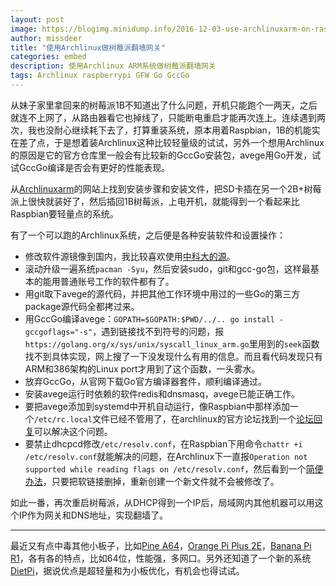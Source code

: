 ```yaml
---
layout: post
image: https://blogimg.minidump.info/2016-12-03-use-archlinuxarm-on-raspberrypi-gateway.md
author: missdeer
title: "使用Archlinux做树莓派翻墙网关"
categories: embed
description: 使用Archlinux ARM系统做树莓派翻墙网关
tags: Archlinux raspberrypi GFW Go GccGo
---
```


从妹子家里拿回来的树莓派1B不知道出了什么问题，开机只能跑个一两天，之后就连不上网了，从路由器看它也掉线了，只能断电重启才能再次连上。连续遇到两次，我也没耐心继续耗下去了，打算重装系统，原本用着Raspbian，1B的机能实在差了点，于是想着装Archlinux这种比较轻量级的试试，另外一个想用Archlinux的原因是它的官方仓库里一般会有比较新的GccGo安装包，avege用Go开发，试试GccGo编译是否会有更好的性能表现。

从[Archlinuxarm](https://archlinuxarm.org/platforms/armv6/raspberry-pi)的网站上找到安装步骤和安装文件，把SD卡插在另一个2B+树莓派上很快就装好了，然后插回1B树莓派，上电开机，就能得到一个看起来比Raspbian要轻量点的系统。

有了一个可以跑的Archlinux系统，之后便是各种安装软件和设置操作：

- 修改软件源镜像到国内，我比较喜欢使用[中科大的源](https://mirrors.ustc.edu.cn)。
- 滚动升级一遍系统`pacman -Syu`，然后安装sudo，git和gcc-go包，这样最基本的能用普通账号工作的软件都有了。
- 用git取下avege的源代码，并把其他工作环境中用过的一些Go的第三方package源代码全都拷过来。
- 用GccGo编译avege：`GOPATH=$GOPATH:$PWD/../.. go install -gccgoflags="-s"`，遇到链接找不到符号的问题，报`https://golang.org/x/sys/unix/syscall_linux_arm.go`里用到的`seek`函数找不到具体实现，网上搜了一下没发现什么有用的信息。而且看代码发现只有ARM和386架构的Linux port才用到了这个函数，一头雾水。
- 放弃GccGo，从官网下载Go官方编译器套件，顺利编译通过。
- 安装avege运行时依赖的软件redis和dnsmasq，avege已能正确工作。
- 要把avege添加到systemd中开机自动运行，像Raspbian中那样添加一个`/etc/rc.local`文件已经不管用了，在archlinux的官方论坛找到一个[论坛回复](https://bbs.archlinux.org/viewtopic.php?pid=1211415#p1211415)可以解决这个问题。
- 要禁止dhcpcd修改`/etc/resolv.conf`，在Raspbian下用命令`chattr +i /etc/resolv.conf`就能解决的问题，在Archlinux下一直报`Operation not supported while reading flags on /etc/resolv.conf`，然后看到一个[简便办法](https://ubuntuforums.org/showthread.php?t=1978656&p=11968135#post11968135)，只要把软链接删掉，重新创建一个新文件就不会被修改了。

如此一番，再次重启树莓派，从DHCP得到一个IP后，局域网内其他机器可以用这个IP作为网关和DNS地址，实现翻墙了。

------

最近又有点中毒其他小板子，比如[Pine A64](https://item.taobao.com/item.htm?id=529150082445)，[Orange Pi Plus 2E](https://item.taobao.com/item.htm?id=531880721728)，[Banana Pi R1](https://item.taobao.com/item.htm?id=42722747273)，各有各的特点，比如64位，性能强，多网口。另外还知道了一个新的系统[DietPi](http://dietpi.com/)，据说优点是超轻量和为小板优化，有机会也得试试。
